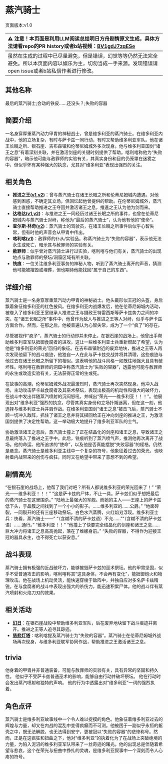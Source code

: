 # 蒸汽骑士
页面版本:v1.0
 

| :warning: 注意！本页面是利用LLM阅读总结明日方舟剧情原文生成，具体方法请看repo的PR history或者b站视频：[BV1gdJ7zqESe](https://www.bilibili.com/video/BV1gdJ7zqESe/)         |
|:----------------------------|
| 虽然在生成的过程中已尽量避免，但是错误，幻觉等等仍然无法完全避免。所以本页面内容以娱乐为主，切勿当成一手来源。发现错误请open issue或者b站私信作者进行修改。|



## 其他名称
最后的蒸汽骑士;会动的铁皮......还没头？;失败的容器
## 简要介绍
一名身穿厚重蒸汽动力甲胄的神秘战士，曾是维多利亚的蒸汽骑士。在维多利亚内战中，他的立场复杂，有时与萨卡兹一同行动，有时又帮助维多利亚军队。他在诸王长眠之所、银石崖、吉布森镇和伦蒂尼姆城外多次现身。他与维多利亚国剑“诸王之息”有着深刻关联，并在激活剑座的关键时刻提供了帮助。喀利喀称他为“失败的容器”，暗示他可能与赦罪师的实验有关，其真实身份和目的仍笼罩在迷雾之中，但似乎怀有某种强大的执念，尤其对“维多利亚”表现出强烈的关注。
## 相关角色
-   **推进之王([v1](char_112_siege.md),[v2](../char_v3/char_112_siege.md))**：曾与蒸汽骑士在诸王长眠之所和伦蒂尼姆城内遭遇。对他感到困惑，不确定其立场，但回忆起他曾提供的帮助。在伦蒂尼姆城外，蒸汽骑士直接帮助推进之王夺回并激活诸王之息，推進之王认为他为剑而来。
-   **达格达([v1](char_157_dagda.md),[v2](../char_v3/char_157_dagda.md))**：与推进之王一同经历过诸王长眠之所的事件，也曾在伦蒂尼姆城内与蒸汽骑士对峙，称他为“最后的蒸汽骑士”，认为他有他的“使命”。
-   **查尔斯·林奇([v2](../char_v3/extended_char_ae4e60.md))**：蒸汽骑士的驾驶员，在诸王长眠之所事件后似乎心智失常，但有时他的声音会从甲胄中传出。
-   **喀利喀([v1](extended_char_ka_li_ka.md))**：赦罪师的仆从/实验品。称蒸汽骑士为“失败的容器”，表示他无法永生或死亡，暗示其与赦罪师的实验有关。
-   **赦罪师**：似乎曾对蒸汽骑士进行过实验，喀利喀与他们有关，蒸汽骑士的出现地点与赦罪师的祭坛/洞窟区域有所关联。
-   **铣痕**：一位关注维多利亚事务的神秘人物，听到了蒸汽骑士离开的声音，猜测他可能被摧毁或埋葬，但也期待他能找回“属于自己的东西”。
## 详细介绍
蒸汽骑士是一名身穿厚重蒸汽动力甲胄的神秘战士。他头戴形似王冠的头盔，身后飘着象征维多利亚的红色披风。在维多利亚内战爆发后，他在伦蒂尼姆城内活动，被卷入了维多利亚王室继承人推进之王与摄政王特雷西斯等萨卡兹势力之间的冲突。在“诸王长眠之所”事件中，他曾作为敌人与推进之王等人对峙，似乎与萨卡兹方面合作。然而，在那之后，他被普遍认为心智失常，成为了一个“疯了”的存在。

尽管被视作“疯子”，蒸汽骑士的行动却并未停止。在银石崖的战场上，他曾出手帮助维多利亚军队抵御食腐者的进攻，这让一些维多利亚士兵重新燃起了希望，认为他是“维多利亚的荣光”回归的象征。在吉布森镇附近的废弃地块，推进之王等人再次发现他留下的战斗痕迹，他独自一人在此与萨卡兹交战并将其清理，这些痕迹与他过去在诸王长眠之所留下的相似。这表明他的战斗风格一如既往地强大且具有破坏性。喀利喀在赦罪师的洞窟中称蒸汽骑士为“失败的容器”，透露他可能与赦罪师的永生或改造实验有关，无法获得正常的生或死。

在故事的高潮，伦蒂尼姆城外战况最激烈时，蒸汽骑士再次突然现身。他冲入战场，主动攻击萨卡兹食腐者及其巫术祭坛，表现出极高的机动性和强大的破坏力，在战斗中发出伴随蒸汽喷射的沉闷怒吼，并喊出“荣光——维多利亚！！！”。他展现出对“维多利亚”强烈的执念，尽管其真实身份和立场扑朔迷离，但在这一刻，他选择与维多利亚士兵并肩作战。在维多利亚国剑“诸王之息”被击飞后，蒸汽骑士不顾一切冲入敌阵，抓住了诸王之息并将其掷回给正在冲向剑座的推进之王，为激活国剑提供了决定性帮助。这一举动极大地提升了维多利亚军队的士气。

协助激活诸王之息后，蒸汽骑士撞上了正在结晶化的剑座和诸王之息，导致诸王之息最终落入了推进之王手中。此后，铣痕听到了蒸汽喷气声，推测他再次离开了战场。他的命运、他所追求的“使命”，以及他是否真能摆脱“失败容器”的桎梏，仍然是悬念。蒸汽骑士是维多利亚主线中一个复杂的符号，他象征着过去的荣光，也映射着内战带来的创伤与疯狂，同时又在绝望中带来了意想不到的希望。
## 剧情高光
“在银石崖的战场上，他帮了我们对吧？所有人都说维多利亚的荣光回来了！”
“荣光——维多利亚！！！”
“这是萨卡兹的尸体，不止一具。萨卡兹们似乎想把最后的蒸汽骑士在这里围杀。”
“陆地上最强大的军舰。而她的主人——王座上的萨卡兹低下头，于晶簇之间找到了一个小小的影子。......维多利亚的......公爵。”
“地面碎裂，一同裂开的还有三座移动祭坛。白色水汽蒸腾，火红焰刃浮现。维多利亚士兵：快看，蒸汽骑士——”
“（含糊不清的萨卡兹语）不允......”“（含糊不清的萨卡兹语）......通行。”
“维多利亚！！”
“他撞上了快要完全结晶化的剑座和诸王之息......巨大冲力将诸王之息高高抛起，落在了维娜身前。”
“失败的容器，不得作为迎接王冠的器具永生，也不得死亡以获安息。”
## 战斗表现
蒸汽骑士拥有极强的近战破坏力，能够摧毁萨卡兹的巫术祭坛。他的甲胄坚固，似乎不受普通攻击的影响，喀利喀称其“这具身体，不会再有变化”，能抵御炮火和物理攻击。他在战场上机动灵活，能快速穿梭于敌阵中，并独自应对多名萨卡兹精锐。在与食腐者的战斗中表现出强大的杀伤力，能迅速积累尸体。他的战斗伴有蒸汽喷射和火焰刀刃的效果。
## 相关活动
-   **[幻日](../stories/story_siege_set_1.md)**：在银石崖战役中帮助维多利亚军队，后在废弃地块留下战斗痕迹并离开。推进之王等人追寻其踪迹。
-   **[慈悲灯塔](../stories/main_14.md)**：喀利喀提及蒸汽骑士为“失败的容器”。蒸汽骑士在伦蒂尼姆城外战场再次现身，与维多利亚联军协同作战，帮助推进之王激活诸王之息。
## trivia
他身着的甲胄并非普通装备，可能与赦罪师的实验有关，具有异常的坚固和持久性。
他似乎不受萨卡兹普通巫术的影响，能够自由行动并破坏祭坛。
他在行动时会发出蒸汽喷射和独特的声响。
他的行为中透露出对“维多利亚”一词的强烈执着。
## 角色点评
蒸汽骑士是维多利亚故事线中一个令人难以捉摸的角色。他象征着维多利亚过去的辉煌与力量，却又在内战的混乱中变得疯癫而不可测。他被困于一副似乎永恒的躯壳之中，既无法解脱，也无法得到安宁，更被冠以“失败的容器”的悲惨称号。然而，正是在这疯狂和扭曲之下，他对“维多利亚”的执着化为了在战场上突破绝境的力量，为陷入泥沼的维多利亚军队带来了一丝奇迹的曙光。他的出现总是伴随着希望与悲哀，这个在荣光与扭曲中挣扎的灵魂，是维多利亚叙事中一个深刻而令人心疼的符号。
